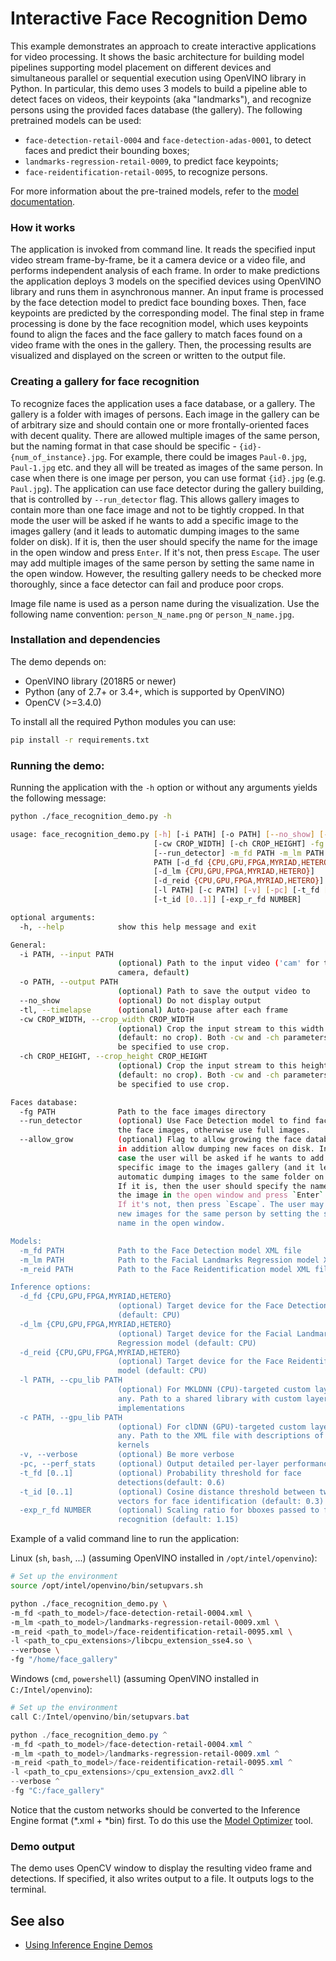 # Interactive Face Recognition Demo

This example demonstrates an approach to create interactive applications
for video processing. It shows the basic architecture for building model
pipelines supporting model placement on different devices and simultaneous
parallel or sequential execution using OpenVINO library in Python.
In particular, this demo uses 3 models to build a pipeline able to detect
faces on videos, their keypoints (aka "landmarks"),
and recognize persons using the provided faces database (the gallery).
The following pretrained models can be used:

* `face-detection-retail-0004` and `face-detection-adas-0001`, to detect faces and predict their bounding boxes;
* `landmarks-regression-retail-0009`, to predict face keypoints;
* `face-reidentification-retail-0095`, to recognize persons.

For more information about the pre-trained models, refer to the [model documentation](../../../models/intel/index.md).

### How it works

The application is invoked from command line. It reads the specified input
video stream frame-by-frame, be it a camera device or a video file,
and performs independent analysis of each frame. In order to make predictions
the application deploys 3 models on the specified devices using OpenVINO
library and runs them in asynchronous manner. An input frame is processed by
the face detection model to predict face bounding boxes. Then, face keypoints
are predicted by the corresponding model. The final step in frame processing
is done by the face recognition model, which uses keypoints found
to align the faces and the face gallery to match faces found on a video
frame with the ones in the gallery. Then, the processing results are
visualized and displayed on the screen or written to the output file.

### Creating a gallery for face recognition

To recognize faces the application uses a face database, or a gallery.
The gallery is a folder with images of persons. Each image in the gallery can
be of arbitrary size and should contain one or more frontally-oriented faces
with decent quality. There are allowed multiple images of the same person, but
the naming format in that case should be specific - `{id}-{num_of_instance}.jpg`.
For example, there could be images `Paul-0.jpg`, `Paul-1.jpg` etc.
and they all will be treated as images of the same person. In case when there
is one image per person, you can use format `{id}.jpg` (e.g. `Paul.jpg`).
The application can use face detector during the gallery building, that is
controlled by `--run_detector` flag. This allows gallery images to contain more
than one face image and not to be tightly cropped. In that mode the user will
be asked if he wants to add a specific image to the images gallery (and it
leads to automatic dumping images to the same folder on disk). If it is, then
the user should specify the name for the image in the open window and press
`Enter`. If it's not, then press `Escape`. The user may add multiple images of
the same person by setting the same name in the open window. However, the
resulting gallery needs to be checked more thoroughly, since a face detector can
fail and produce poor crops.

Image file name is used as a person name during the visualization.
Use the following name convention: `person_N_name.png` or `person_N_name.jpg`.

### Installation and dependencies

The demo depends on:
- OpenVINO library (2018R5 or newer)
- Python (any of 2.7+ or 3.4+, which is supported by OpenVINO)
- OpenCV (>=3.4.0)

To install all the required Python modules you can use:

``` sh
pip install -r requirements.txt
```

### Running the demo:

Running the application with the `-h` option or without
any arguments yields the following message:

``` sh
python ./face_recognition_demo.py -h

usage: face_recognition_demo.py [-h] [-i PATH] [-o PATH] [--no_show] [-tl]
                                [-cw CROP_WIDTH] [-ch CROP_HEIGHT] -fg PATH
                                [--run_detector] -m_fd PATH -m_lm PATH -m_reid
                                PATH [-d_fd {CPU,GPU,FPGA,MYRIAD,HETERO}]
                                [-d_lm {CPU,GPU,FPGA,MYRIAD,HETERO}]
                                [-d_reid {CPU,GPU,FPGA,MYRIAD,HETERO}]
                                [-l PATH] [-c PATH] [-v] [-pc] [-t_fd [0..1]]
                                [-t_id [0..1]] [-exp_r_fd NUMBER]

optional arguments:
  -h, --help            show this help message and exit

General:
  -i PATH, --input PATH
                        (optional) Path to the input video ('cam' for the
                        camera, default)
  -o PATH, --output PATH
                        (optional) Path to save the output video to
  --no_show             (optional) Do not display output
  -tl, --timelapse      (optional) Auto-pause after each frame
  -cw CROP_WIDTH, --crop_width CROP_WIDTH
                        (optional) Crop the input stream to this width
                        (default: no crop). Both -cw and -ch parameters should
                        be specified to use crop.
  -ch CROP_HEIGHT, --crop_height CROP_HEIGHT
                        (optional) Crop the input stream to this height
                        (default: no crop). Both -cw and -ch parameters should
                        be specified to use crop.

Faces database:
  -fg PATH              Path to the face images directory
  --run_detector        (optional) Use Face Detection model to find faces on
                        the face images, otherwise use full images.
  --allow_grow          (optional) Flag to allow growing the face database,
                        in addition allow dumping new faces on disk. In that
                        case the user will be asked if he wants to add a
                        specific image to the images gallery (and it leads to
                        automatic dumping images to the same folder on disk).
                        If it is, then the user should specify the name for
                        the image in the open window and press `Enter`.
                        If it's not, then press `Escape`. The user may add
                        new images for the same person by setting the same
                        name in the open window.

Models:
  -m_fd PATH            Path to the Face Detection model XML file
  -m_lm PATH            Path to the Facial Landmarks Regression model XML file
  -m_reid PATH          Path to the Face Reidentification model XML file

Inference options:
  -d_fd {CPU,GPU,FPGA,MYRIAD,HETERO}
                        (optional) Target device for the Face Detection model
                        (default: CPU)
  -d_lm {CPU,GPU,FPGA,MYRIAD,HETERO}
                        (optional) Target device for the Facial Landmarks
                        Regression model (default: CPU)
  -d_reid {CPU,GPU,FPGA,MYRIAD,HETERO}
                        (optional) Target device for the Face Reidentification
                        model (default: CPU)
  -l PATH, --cpu_lib PATH
                        (optional) For MKLDNN (CPU)-targeted custom layers, if
                        any. Path to a shared library with custom layers
                        implementations
  -c PATH, --gpu_lib PATH
                        (optional) For clDNN (GPU)-targeted custom layers, if
                        any. Path to the XML file with descriptions of the
                        kernels
  -v, --verbose         (optional) Be more verbose
  -pc, --perf_stats     (optional) Output detailed per-layer performance stats
  -t_fd [0..1]          (optional) Probability threshold for face
                        detections(default: 0.6)
  -t_id [0..1]          (optional) Cosine distance threshold between two
                        vectors for face identification (default: 0.3)
  -exp_r_fd NUMBER      (optional) Scaling ratio for bboxes passed to face
                        recognition (default: 1.15)
```

Example of a valid command line to run the application:

Linux (`sh`, `bash`, ...) (assuming OpenVINO installed in `/opt/intel/openvino`):

``` sh
# Set up the environment
source /opt/intel/openvino/bin/setupvars.sh

python ./face_recognition_demo.py \
-m_fd <path_to_model>/face-detection-retail-0004.xml \
-m_lm <path_to_model>/landmarks-regression-retail-0009.xml \
-m_reid <path_to_model>/face-reidentification-retail-0095.xml \
-l <path_to_cpu_extensions>/libcpu_extension_sse4.so \
--verbose \
-fg "/home/face_gallery"
```

Windows (`cmd`, `powershell`) (assuming OpenVINO installed in `C:/Intel/openvino`):

``` powershell
# Set up the environment
call C:/Intel/openvino/bin/setupvars.bat

python ./face_recognition_demo.py ^
-m_fd <path_to_model>/face-detection-retail-0004.xml ^
-m_lm <path_to_model>/landmarks-regression-retail-0009.xml ^
-m_reid <path_to_model>/face-reidentification-retail-0095.xml ^
-l <path_to_cpu_extensions>/cpu_extension_avx2.dll ^
--verbose ^
-fg "C:/face_gallery"
```

Notice that the custom networks should be converted to the
Inference Engine format (*.xml + *bin) first. To do this use the
[Model Optimizer](https://software.intel.com/en-us/articles/OpenVINO-ModelOptimizer) tool.

### Demo output

The demo uses OpenCV window to display the resulting video frame and detections.
If specified, it also writes output to a file. It outputs logs to the terminal.

## See also
* [Using Inference Engine Demos](../../README.md)
